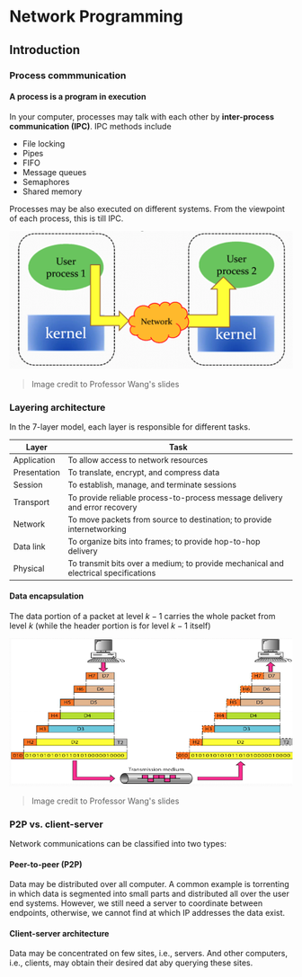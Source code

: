 # Network Programming
## Introduction
### Process commmunication
#### A process is a program in execution
In your computer, processes may talk with each other by **inter-process communication (IPC)**. IPC methods include

- File locking
- Pipes
- FIFO
- Message queues
- Semaphores
- Shared  memory

Processes may be also executed on different systems. From the viewpoint of each process, this is till IPC.

![figure-1](./assets/images/chapter-1/figure-1.png)

> Image credit to Professor Wang's slides

### Layering architecture
In the 7-layer model, each layer is responsible for different tasks.

| Layer        | Task                                                                                |
|--------------|-------------------------------------------------------------------------------------|
| Application  | To allow access to network resources                                                |
| Presentation | To translate, encrypt, and compress data                                            |
| Session      | To establish, manage, and terminate sessions                                        |
| Transport    | To provide reliable process-to-process message delivery and error recovery          |
| Network      | To move packets from source to destination; to provide internetworking              |
| Data link    | To organize bits into frames; to provide hop-to-hop delivery                        |
| Physical     | To transmit bits over a medium; to provide mechanical and electrical specifications |

#### Data encapsulation
The data portion of a packet at level $k-1$ carries the whole packet from level $k$ (while the header portion is for level $k-1$ itself)

![figure-2](./assets/images/chapter-1/figure-2.png)

> Image credit to Professor Wang's slides

### P2P vs. client-server
Network communications can be classified into two types:
#### Peer-to-peer (P2P)
Data may be distributed over all computer. A common example is torrenting in which data is segmented into small parts and distributed all over the user end systems. However, we still need a server to coordinate between endpoints, otherwise, we cannot find at which IP addresses the data exist.

#### Client-server architecture
Data may be concentrated on few sites, i.e., servers. And other computers, i.e., clients, may obtain their desired dat aby querying these sites.
